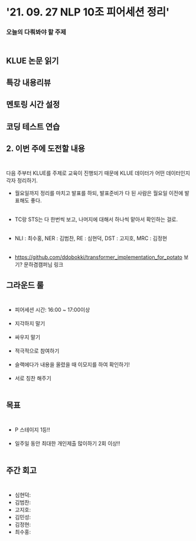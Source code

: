 # '21. 09. 27 NLP 10조 피어세션 정리'

### 오늘의 다뤄봐야 할 주제<br></br>

**KLUE 논문 읽기** 
-

**특강 내용리뷰**
-

**멘토링 시간 설정**
- 

**코딩 테스트 연습**
-


## 2. 이번 주에 도전할 내용<br></br>

다음 주부터 KLUE를 주제로 교육이 진행되기 때문에 KLUE 데이터가 어떤 데이터인지 각자 정리하기.

- 월요일까지 정리를 마치고 발표를 하되, 발표준비가 다 된 사람은 월요일 이전에 발표해도 좋다. <br></br>
- TC랑 STS는 다 한번씩 보고, 나머지에 대해서 하나씩 맡아서 확인하는 걸로.<br></br>
- NLI : 최수홍, NER : 김범찬, RE  : 심현덕, DST : 고지호, MRC : 김정현<br></br>

- https://github.com/ddobokki/transformer_implementation_for_potato 보기? 문하겸캠퍼님 링크


## 그라운드 룰<br></br>

- 피어세션 시간: 16:00 ~ 17:00이상<br></br>
- 지각하지 말기 <br></br>
- 싸우지 말기  <br></br>
- 적극적으로 참여하기 <br></br>
- 슬랙에다가 내용을 올렸을 때 이모지를 하여 확인하기! <br></br>
- 서로 칭찬 해주기 <br></br>


## 목표<br></br>

- P 스테이지 1등!!<br></br>
- 일주일 동안 최대한 개인제출 많이하기 2회 이상!! <br></br>

## 주간 회고<br></br>

- 심현덕: 
- 김범찬: 
- 고지호: 
- 김민성: 
- 김정현: 
- 최수홍: 

